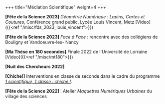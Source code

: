 +++
title="Médiation Scientifique"
weight=4
+++

**[Fête de la Science 2023]** _Géométrie Numérique : Lapins, Cartes et Coutures_, Conférence grand public, Lycée Louis Vincent, Metz [Video]({{<ref "/misc/fds_2023_louis_vincent">}})

**[Fête de la Science 2023]** _Face à Face_ : rencontre avec des collégiens de Bouligny et Vandoeuvre-les- Nancy  

**[Ma Thèse en 180 secondes]** Finale 2022 de l'Université de Lorraine [Video]({{<ref "/misc/mt180">}})  

**[Nuit des Chercheurs 2022]**  

**[Chiche!]** Interventions en classe de seconde dans le cadre du programme [_1 scientifique, 1 classe : chiche !_](https://chiche-snt.fr/1-scientifique/).   

**[Fête de la Science 2022]** : Atelier _Maquettes Numériques Urbaines_ du village des sciences